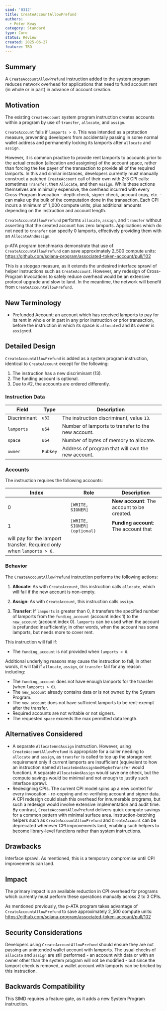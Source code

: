 ```yaml
---
simd: '0312'
title: CreateAccountAllowPrefund
authors:
  - Peter Keay
category: Standard
type: Core
status: Review
created: 2025-06-27
feature: TBD
---
```


## Summary

A `CreateAccountAllowPrefund` instruction added to the system program reduces
network overhead for applications that need to fund account rent (in whole
or in part) in advance of account creation.

## Motivation

The existing `CreateAccount` system program instruction creates accounts
within a program by use of `transfer`, `allocate`, and `assign`.

`CreateAccount` fails if `lamports > 0`. This was intended as a protection
measure, preventing developers from accidentally passing in some normal
wallet address and permanently locking its lamports after `allocate` and
`assign`.

However, it is common practice to provide rent lamports to accounts prior to
the actual creation (allocation and assigning) of the account space, rather
than forcing the fee payer of the transaction to provide all of the required
lamports. In this and similar instances, developers currently must manually
construct a patched `CreateAccount` call of their own with 2-3 CPI calls:
sometimes `Transfer`, then `Allocate`, and then `Assign`. While these
actions themselves are minimally expensive, the overhead incurred
with every Cross-Program Invocation - depth check, signer check,
account copy, etc. - can make up the bulk of the computation done in the
transaction. Each CPI incurs a minimum of 1_000 compute units, plus
additional amounts depending on the instruction and account length.

`CreateAccountAllowPrefund` performs `allocate`, `assign`, and `transfer`
without asserting that the created account has zero lamports. Applications
which do not need to `transfer` can specify 0 lamports, effectively providing
them with an `AllocateAndAssign`.

p-ATA program benchmarks demonstrate that use of `CreateAccountAllowPrefund`
can save approximately 2_500 compute units:
https://github.com/solana-program/associated-token-account/pull/102

This is a stopgap measure, as it extends the undesired interface sprawl of
helper instructions such as `CreateAccount`. However, any redesign of
Cross-Program Invocations to safely reduce overhead would be an extensive
protocol upgrade and slow to land. In the meantime, the network will benefit
from `CreateAccountAllowPrefund`.

## New Terminology

* Prefunded Account: an account which has received lamports to pay for its rent
in whole or in part in any prior instruction or prior transaction, before the
instruction in which its space is `allocate`d and its owner is `assign`ed.

## Detailed Design

`CreateAccountAllowPrefund` is added as a system program instruction, identical
to `CreateAccount` except for the following:

1. The instruction has a new discriminant (13).
2. The funding account is optional.
3. Due to #2, the accounts are ordered differently.

### Instruction Data

| Field | Type | Description |
|---|---|---|
| Discriminant | `u32` | The instruction discriminant, value `13`. |
| `lamports` | `u64` | Number of lamports to transfer to the new account. |
| `space` | `u64` | Number of bytes of memory to allocate. |
| `owner` | `Pubkey` | Address of program that will own the new account. |

### Accounts

The instruction requires the following accounts:

| Index | Role | Description |
|---|---|---|
| 0 | `[WRITE, SIGNER]` | **New account**: The account to be created. |
| 1 | `[WRITE, SIGNER] (optional)` | **Funding account**: The account that
will pay for the lamport transfer. Required only when `lamports > 0`. |

### Behavior

The `CreateAccountAllowPrefund` instruction performs the following actions:

1. **Allocate**: As with `CreateAccount`, this instruction calls `allocate`,
which will fail if the new account is non-empty.

2. **Assign**: As with `CreateAccount`, this instruction calls `assign`.

3. **Transfer**: If `lamports` is greater than 0, it transfers the
specified number of lamports from the `funding_account` (account index 1)
to the `new_account` (account index 0).
`lamports` can be used when the account is prefunded insufficiently; in other
words, when the account has some lamports, but needs more to cover rent.

This instruction will fail if:

* The `funding_account` is not provided when `lamports > 0`.

Additional underlying reasons may cause the instruction to fail; in other
words, it will fail if `allocate`, `assign`, or `transfer` fail for any
reason including:

* The `funding_account` does not have enough lamports for the transfer (when
`lamports > 0`).
* The `new_account` already contains data or is not owned by the System
Program.
* The `new_account` does not have sufficient lamports to be rent-exempt
after the transfer.
* Required accounts are not writable or not signers.
* The requested `space` exceeds the max permitted data length. 

## Alternatives Considered

* A separate `AllocateAndAssign` instruction. However, using
`CreateAccountAllowPrefund` is appropriate for a caller needing to `allocate`
and `assign`, as `transfer` is called to top up the storage rent
requirement only if current lamports are insufficient (equivalent to how an
instruction named `AllocateAndAssignAndMaybeTransfer` would function).
A separate `AllocateAndAssign` would save one check, but the compute savings
would be minimal and not enough to justify such interface sprawl.
* Redesigning CPIs. The current CPI model spins up a new context for every
invocation - re-copying and re-verifying account and signer data. A CPI
redesign ​could slash this overhead for innumerable programs, but such a
redesign would involve extensive implementation and audit time. By contrast,
`CreateAccountAllowPrefund` delivers quick compute savings for a common pattern
with minimal surface area. Instruction-batching helpers such as
`CreateAccountAllowPrefund` and `CreateAccount` can be deprecated whenever
CPI improvements land, enabling such helpers to become library-level functions
rather than system instructions.

## Drawbacks

Interface sprawl. As mentioned, this is a temporary compromise until
CPI improvements can land.

## Impact

The primary impact is an available reduction in CPI overhead for programs
which currently must perform these operations manually across 2 to 3
CPIs.

As mentioned previously, the p-ATA program takes advantage of
`CreateAccountAllowPrefund` to save approximately 2_500 compute units:
https://github.com/solana-program/associated-token-account/pull/102

## Security Considerations

Developers using `CreateAccountAllowPrefund` should ensure they are not
passing an unintended wallet account with lamports. The usual checks of
`allocate` and `assign` are still performed - an account with data or with
an owner other than the system program will not be modified - but since
the lamport check is removed, a wallet account with lamports can be bricked
by this instruction.

## Backwards Compatibility

This SIMD requires a feature gate, as it adds a new System Program
instruction.

